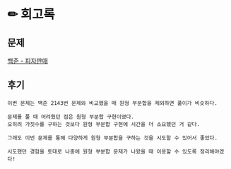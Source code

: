 # ✏ 회고록

## 문제
[백준 - 피자판매](https://www.acmicpc.net/problem/2632)

## 후기
```
이번 문제는 백준 2143번 문제와 비교했을 때 원형 부분합을 제외하면 풀이가 비슷하다.

문제를 풀 때 어려웠던 점은 원형 부분합 구현이였다.
오히려 가짓수를 구하는 것보다 원형 부분합 구현에 시간을 더 소요했던 거 같다.

그래도 이번 문제를 통해 다양하게 원형 부분합을 구하는 것을 시도할 수 있어서 좋았다.

시도했던 경험을 토대로 나중에 원형 부분합 문제가 나왔을 때 이용할 수 있도록 정리해야겠다!
```